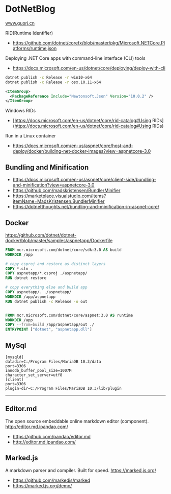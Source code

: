 # DotNetBlog

www.guorj.cn

RID(Runtime Identifier) 
  * https://github.com/dotnet/corefx/blob/master/pkg/Microsoft.NETCore.Platforms/runtime.json

Deploying .NET Core apps with command-line interface (CLI) tools
  * https://docs.microsoft.com/en-us/dotnet/core/deploying/deploy-with-cli

```bash
dotnet publish -c Release -r win10-x64
dotnet publish -c Release -r osx.10.11-x64
```

```xml
<ItemGroup>
  <PackageReference Include="Newtonsoft.Json" Version="10.0.2" />
</ItemGroup>
```

Windows RIDs

  * [https://docs.microsoft.com/en-us/dotnet/core/rid-catalog#Using RIDs](https://docs.microsoft.com/en-us/dotnet/core/rid-catalog#Using RIDs)

Run in a Linux container 

 * https://docs.microsoft.com/en-us/aspnet/core/host-and-deploy/docker/building-net-docker-images?view=aspnetcore-3.0

## Bundling and Minification
  * https://docs.microsoft.com/en-us/aspnet/core/client-side/bundling-and-minification?view=aspnetcore-3.0
  * https://github.com/madskristensen/BundlerMinifier
  * https://marketplace.visualstudio.com/items?itemName=MadsKristensen.BundlerMinifier
  * https://dotnetthoughts.net/bundling-and-minification-in-aspnet-core/

## Docker
https://github.com/dotnet/dotnet-docker/blob/master/samples/aspnetapp/Dockerfile

```Dockerfile
FROM mcr.microsoft.com/dotnet/core/sdk:3.0 AS build
WORKDIR /app

# copy csproj and restore as distinct layers
COPY *.sln .
COPY aspnetapp/*.csproj ./aspnetapp/
RUN dotnet restore

# copy everything else and build app
COPY aspnetapp/. ./aspnetapp/
WORKDIR /app/aspnetapp
RUN dotnet publish -c Release -o out


FROM mcr.microsoft.com/dotnet/core/aspnet:3.0 AS runtime
WORKDIR /app
COPY --from=build /app/aspnetapp/out ./
ENTRYPOINT ["dotnet", "aspnetapp.dll"]
```

## MySql

```
[mysqld]
datadir=C:/Program Files/MariaDB 10.3/data
port=3306
innodb_buffer_pool_size=1007M
character_set_server=utf8
[client]
port=3306
plugin-dir=C:/Program Files/MariaDB 10.3/lib/plugin
```

---

## Editor.md 

The open source embeddable online markdown editor (component). http://editor.md.ipandao.com/

  * https://github.com/pandao/editor.md
  * http://editor.md.ipandao.com/

## Marked.js 

A markdown parser and compiler. Built for speed. https://marked.js.org/

  * https://github.com/markedjs/marked
  * https://marked.js.org/demo/
